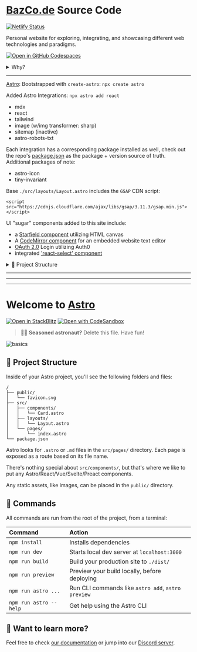 # [BazCo.de](https://bazco.de) Source Code
[![Netlify Status](https://api.netlify.com/api/v1/badges/857dcf2e-8d2d-480e-b9f5-465481f0a707/deploy-status)](https://app.netlify.com/sites/infallible-mcclintock-d4edd3/deploys)

Personal website for exploring, integrating, and showcasing different web technologies and paradigms.

[![Open in GitHub Codespaces](https://github.com/codespaces/badge.svg)](https://github.com/codespaces/new?hide_repo_select=true&ref=main&repo=577475091)

<details>
    <summary>Why?</summary>

When learning, there is no replacement for doing.

And a wonderful aspect of software development is once you've done something - it is always done and can be referenced and enhanced.

This website+repo serve as a sandbox, archive, toolbox, and showcase.

</details>

---

[Astro](https://astro.build): Bootstrapped with `create-astro`: `npx create astro`

Added Astro Integrations: `npx astro add react`

- mdx
- react
- tailwind
- image (w/img transformer: sharp)
- sitemap (inactive)
- astro-robots-txt

Each integration has a corresponding package installed as well, check out the repo's [package.json](./package.json) as the package + version source of truth. Additional packages of note:

- astro-icon
- tiny-invariant

Base `./src/layouts/Layout.astro` includes the `GSAP` CDN script:

`<script src="https://cdnjs.cloudflare.com/ajax/libs/gsap/3.11.3/gsap.min.js"></script>`

UI "sugar" components added to this site include:

- a [Starfield component](./src/components/Starfield.astro) utilizing HTML canvas
- A [CodeMirror component](./src/components/CodeMirror.jsx) for an embedded website text editor
- [OAuth 2.0](./src/pages/login.astro) Login utilizing Auth0
- integrated ['react-select' component](./src/components/Select.jsx)

<details>
    <summary>🚀 Project Structure</summary>

This repo follows the same initial layout of the Astro template project.

- `src/components` - Mostly React components (also where we link components to third-party libraries)
- `data/` - Data Models and Mock Data files
- `pages/` - Views for the Project

```
/
├── public/
│   └── favicon.ico
├── src/
│   ├── assets/
│   │   ├── astro-full-logo-dark.png
│   │   └── tailwindcss.svg
│   ├── components/
│   │   ├── about.astro
│   │   ├── CodeMirror.jsx
│   │   ├── LinktreeDisplay.jsx
│   │   ├── Select.jsx
│   │   └── Starfield.astro
│   ├── data/linktree
│   │   ├── frontend-framework.json
│   │   ├── graphql.json
│   │   └── team-surveys.json
│   ├── fonts
│   │   └── OpenDyslexic.otf
│   ├── layouts/
│   │   └── Layout.astro
│   ├── pages/
│   │   ├── lt/
│   │   │   ├── index.astro
│   │   │   ├── frontend-frameworks.astro
│   │   │   └── team-surveys.astro
│   │   ├── index.astro
│   │   ├── about.astro
│   │   └── login.astro
├── package.json
├── README.md
├── astro.config.mjs
├── robot-txt.config.mjs
├── tailwind.config.js
└── tsconfig.json

```
</details>

<hr />
<hr />
<hr />

# Welcome to [Astro](https://astro.build)

[![Open in StackBlitz](https://developer.stackblitz.com/img/open_in_stackblitz.svg)](https://stackblitz.com/github/withastro/astro/tree/latest/examples/basics)
[![Open with CodeSandbox](https://assets.codesandbox.io/github/button-edit-lime.svg)](https://codesandbox.io/s/github/withastro/astro/tree/latest/examples/basics)

> 🧑‍🚀 **Seasoned astronaut?** Delete this file. Have fun!

![basics](https://user-images.githubusercontent.com/4677417/186188965-73453154-fdec-4d6b-9c34-cb35c248ae5b.png)

## 🚀 Project Structure

Inside of your Astro project, you'll see the following folders and files:

```
/
├── public/
│   └── favicon.svg
├── src/
│   ├── components/
│   │   └── Card.astro
│   ├── layouts/
│   │   └── Layout.astro
│   └── pages/
│       └── index.astro
└── package.json
```

Astro looks for `.astro` or `.md` files in the `src/pages/` directory. Each page is exposed as a route based on its file name.

There's nothing special about `src/components/`, but that's where we like to put any Astro/React/Vue/Svelte/Preact components.

Any static assets, like images, can be placed in the `public/` directory.

## 🧞 Commands

All commands are run from the root of the project, from a terminal:

| Command                | Action                                             |
| :--------------------- | :------------------------------------------------- |
| `npm install`          | Installs dependencies                              |
| `npm run dev`          | Starts local dev server at `localhost:3000`        |
| `npm run build`        | Build your production site to `./dist/`            |
| `npm run preview`      | Preview your build locally, before deploying       |
| `npm run astro ...`    | Run CLI commands like `astro add`, `astro preview` |
| `npm run astro --help` | Get help using the Astro CLI                       |

## 👀 Want to learn more?

Feel free to check [our documentation](https://docs.astro.build) or jump into our [Discord server](https://astro.build/chat).
